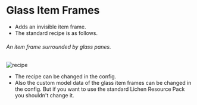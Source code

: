 # Glass Item Frames
- Adds an invisible item frame.
- The standard recipe is as follows.
###### An item frame surrounded by glass panes.
![recipe](https://user-images.githubusercontent.com/85063182/180650841-596ee8c2-31de-4d0b-9958-30f319df85a3.png)
- The recipe can be changed in the config.
- Also the custom model data of the glass item frames can be changed in the config. But if you want to use the standard Lichen Resource Pack you shouldn't change it.
